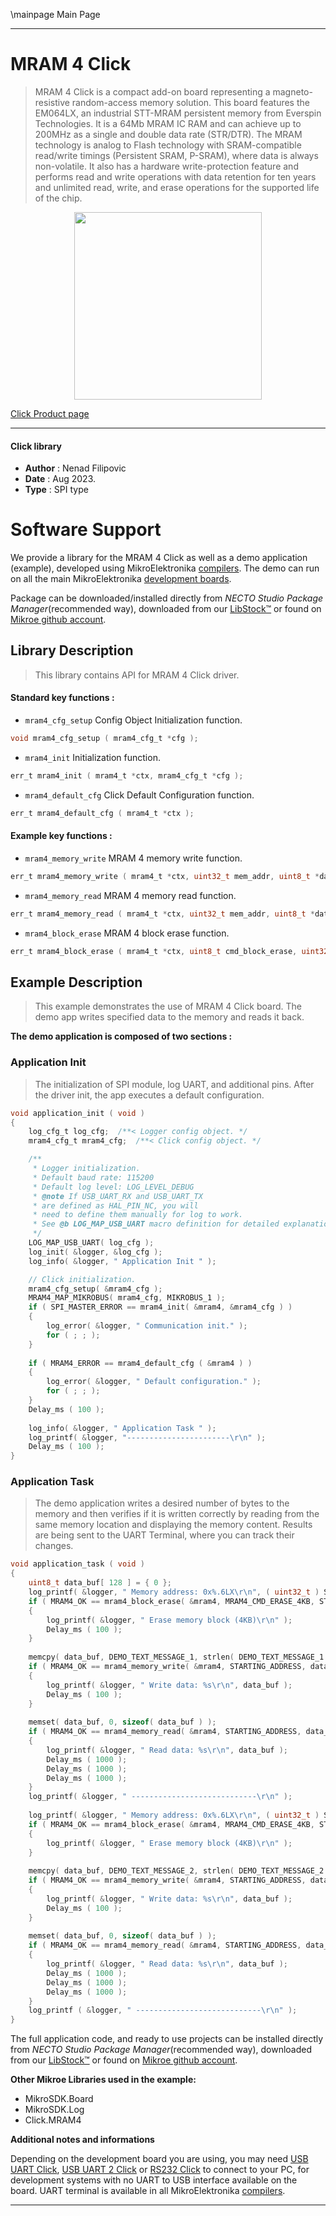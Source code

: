 \mainpage Main Page

---
# MRAM 4 Click

> MRAM 4 Click is a compact add-on board representing a magneto-resistive random-access memory solution. This board features the EM064LX, an industrial STT-MRAM persistent memory from Everspin Technologies. It is a 64Mb MRAM IC RAM and can achieve up to 200MHz as a single and double data rate (STR/DTR). The MRAM technology is analog to Flash technology with SRAM-compatible read/write timings (Persistent SRAM, P-SRAM), where data is always non-volatile. It also has a hardware write-protection feature and performs read and write operations with data retention for ten years and unlimited read, write, and erase operations for the supported life of the chip.

<p align="center">
  <img src="https://download.mikroe.com/images/click_for_ide/mram4_click.png" height=300px>
</p>

[Click Product page](https://www.mikroe.com/mram-4-click)

---


#### Click library

- **Author**        : Nenad Filipovic
- **Date**          : Aug 2023.
- **Type**          : SPI type


# Software Support

We provide a library for the MRAM 4 Click
as well as a demo application (example), developed using MikroElektronika
[compilers](https://www.mikroe.com/necto-studio).
The demo can run on all the main MikroElektronika [development boards](https://www.mikroe.com/development-boards).

Package can be downloaded/installed directly from *NECTO Studio Package Manager*(recommended way), downloaded from our [LibStock&trade;](https://libstock.mikroe.com) or found on [Mikroe github account](https://github.com/MikroElektronika/mikrosdk_click_v2/tree/master/clicks).

## Library Description

> This library contains API for MRAM 4 Click driver.

#### Standard key functions :

- `mram4_cfg_setup` Config Object Initialization function.
```c
void mram4_cfg_setup ( mram4_cfg_t *cfg );
```

- `mram4_init` Initialization function.
```c
err_t mram4_init ( mram4_t *ctx, mram4_cfg_t *cfg );
```

- `mram4_default_cfg` Click Default Configuration function.
```c
err_t mram4_default_cfg ( mram4_t *ctx );
```

#### Example key functions :

- `mram4_memory_write` MRAM 4 memory write function.
```c
err_t mram4_memory_write ( mram4_t *ctx, uint32_t mem_addr, uint8_t *data_in, uint8_t len );
```

- `mram4_memory_read` MRAM 4 memory read function.
```c
err_t mram4_memory_read ( mram4_t *ctx, uint32_t mem_addr, uint8_t *data_out, uint8_t len );
```

- `mram4_block_erase` MRAM 4 block erase function.
```c
err_t mram4_block_erase ( mram4_t *ctx, uint8_t cmd_block_erase, uint32_t mem_addr );
```

## Example Description

> This example demonstrates the use of MRAM 4 Click board.
> The demo app writes specified data to the memory and reads it back.

**The demo application is composed of two sections :**

### Application Init

> The initialization of SPI module, log UART, and additional pins.
> After the driver init, the app executes a default configuration.

```c
void application_init ( void )
{
    log_cfg_t log_cfg;  /**< Logger config object. */
    mram4_cfg_t mram4_cfg;  /**< Click config object. */

    /** 
     * Logger initialization.
     * Default baud rate: 115200
     * Default log level: LOG_LEVEL_DEBUG
     * @note If USB_UART_RX and USB_UART_TX 
     * are defined as HAL_PIN_NC, you will 
     * need to define them manually for log to work. 
     * See @b LOG_MAP_USB_UART macro definition for detailed explanation.
     */
    LOG_MAP_USB_UART( log_cfg );
    log_init( &logger, &log_cfg );
    log_info( &logger, " Application Init " );

    // Click initialization.
    mram4_cfg_setup( &mram4_cfg );
    MRAM4_MAP_MIKROBUS( mram4_cfg, MIKROBUS_1 );
    if ( SPI_MASTER_ERROR == mram4_init( &mram4, &mram4_cfg ) )
    {
        log_error( &logger, " Communication init." );
        for ( ; ; );
    }
    
    if ( MRAM4_ERROR == mram4_default_cfg ( &mram4 ) )
    {
        log_error( &logger, " Default configuration." );
        for ( ; ; );
    }
    Delay_ms ( 100 );
    
    log_info( &logger, " Application Task " );
    log_printf( &logger, "-----------------------\r\n" );
    Delay_ms ( 100 );
}
```

### Application Task

> The demo application writes a desired number of bytes to the memory 
> and then verifies if it is written correctly
> by reading from the same memory location and displaying the memory content.
> Results are being sent to the UART Terminal, where you can track their changes.

```c
void application_task ( void )
{
    uint8_t data_buf[ 128 ] = { 0 };
    log_printf( &logger, " Memory address: 0x%.6LX\r\n", ( uint32_t ) STARTING_ADDRESS );
    if ( MRAM4_OK == mram4_block_erase( &mram4, MRAM4_CMD_ERASE_4KB, STARTING_ADDRESS ) )
    {
        log_printf( &logger, " Erase memory block (4KB)\r\n" );
        Delay_ms ( 100 );
    }
    
    memcpy( data_buf, DEMO_TEXT_MESSAGE_1, strlen( DEMO_TEXT_MESSAGE_1 ) );    
    if ( MRAM4_OK == mram4_memory_write( &mram4, STARTING_ADDRESS, data_buf, sizeof( data_buf ) ) )
    {
        log_printf( &logger, " Write data: %s\r\n", data_buf );
        Delay_ms ( 100 );
    }
    
    memset( data_buf, 0, sizeof( data_buf ) );
    if ( MRAM4_OK == mram4_memory_read( &mram4, STARTING_ADDRESS, data_buf, sizeof( data_buf ) ) )
    {
        log_printf( &logger, " Read data: %s\r\n", data_buf );
        Delay_ms ( 1000 );
        Delay_ms ( 1000 );
        Delay_ms ( 1000 );
    }
    log_printf( &logger, " ----------------------------\r\n" );
    
    log_printf( &logger, " Memory address: 0x%.6LX\r\n", ( uint32_t ) STARTING_ADDRESS );
    if ( MRAM4_OK == mram4_block_erase( &mram4, MRAM4_CMD_ERASE_4KB, STARTING_ADDRESS ) )
    {
        log_printf( &logger, " Erase memory block (4KB)\r\n" );
    }
    
    memcpy( data_buf, DEMO_TEXT_MESSAGE_2, strlen( DEMO_TEXT_MESSAGE_2 ) );
    if ( MRAM4_OK == mram4_memory_write( &mram4, STARTING_ADDRESS, data_buf, sizeof( data_buf ) ) )
    {
        log_printf( &logger, " Write data: %s\r\n", data_buf );
        Delay_ms ( 100 );
    }
    
    memset( data_buf, 0, sizeof( data_buf ) );
    if ( MRAM4_OK == mram4_memory_read( &mram4, STARTING_ADDRESS, data_buf, sizeof( data_buf ) ) )
    {
        log_printf( &logger, " Read data: %s\r\n", data_buf );
        Delay_ms ( 1000 );
        Delay_ms ( 1000 );
        Delay_ms ( 1000 );
    }
    log_printf ( &logger, " ----------------------------\r\n" );
}
```

The full application code, and ready to use projects can be installed directly from *NECTO Studio Package Manager*(recommended way), downloaded from our [LibStock&trade;](https://libstock.mikroe.com) or found on [Mikroe github account](https://github.com/MikroElektronika/mikrosdk_click_v2/tree/master/clicks).

**Other Mikroe Libraries used in the example:**

- MikroSDK.Board
- MikroSDK.Log
- Click.MRAM4

**Additional notes and informations**

Depending on the development board you are using, you may need
[USB UART Click](https://www.mikroe.com/usb-uart-click),
[USB UART 2 Click](https://www.mikroe.com/usb-uart-2-click) or
[RS232 Click](https://www.mikroe.com/rs232-click) to connect to your PC, for
development systems with no UART to USB interface available on the board. UART
terminal is available in all MikroElektronika
[compilers](https://shop.mikroe.com/compilers).

---
